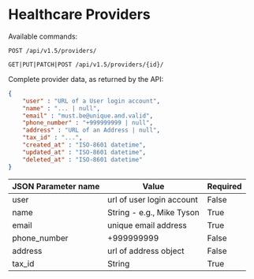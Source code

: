# Healthcare Providers

Available commands:

`POST /api/v1.5/providers/`

`GET|PUT|PATCH|POST /api/v1.5/providers/{id}/`

Complete provider data, as returned by the API:

```json
{
    "user" : "URL of a User login account",
    "name" : "... | null",
    "email" : "must.be@unique.and.valid",
    "phone_number" : "+999999999 | null",
    "address" : "URL of an Address | null",
    "tax_id" : "...",
    "created_at" : "ISO-8601 datetime",
    "updated_at" : "ISO-8601 datetime",
    "deleted_at" : "ISO-8601 datetime"
}
```

JSON Parameter name | Value | Required
--------------------|-------|---------
user | url of user login account | False
name | String - e.g., Mike Tyson | True
email | unique email address | True
phone_number | +999999999 | False
address | url of address object | False
tax_id | String | True
